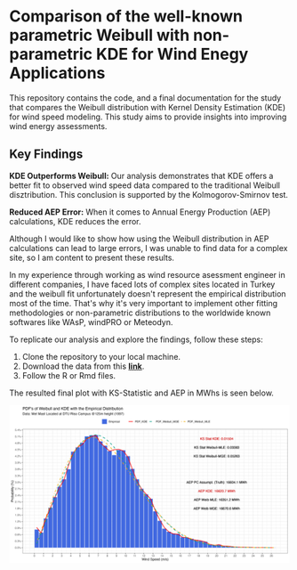 # Comparison of the well-known parametric Weibull with non-parametric KDE for Wind Enegy Applications

This repository contains the code, and a final documentation for the study that compares the Weibull distribution with Kernel Density Estimation (KDE) for wind speed modeling. This study aims to provide insights into improving wind energy assessments.

## Key Findings

**KDE Outperforms Weibull:** Our analysis demonstrates that KDE offers a better fit to observed wind speed data compared to the traditional Weibull disztribution. This conclusion is supported by the Kolmogorov-Smirnov test.

**Reduced AEP Error:** When it comes to Annual Energy Production (AEP) calculations, KDE reduces the error.

Although I would like to show how using the Weibull distribution in AEP calculations can lead to large errors, I was unable to find data for a complex site, so I am content to present these results.

In my experience through working as wind resource asessment engineer in different companies, I have faced lots of complex sites located in Turkey and the weibull fit unfortunately doesn't represent the empirical distribution most of the time. That's why it's very important to implement other fitting methodologies or non-parametric distributions to the worldwide known softwares like WAsP, windPRO or Meteodyn.

To replicate our analysis and explore the findings, follow these steps:

1. Clone the repository to your local machine.
2. Download the data from this **[link](https://gitlab.windenergy.dtu.dk/fair-data/winddata-revamp/winddata-documentation/-/blob/master/risoe_m.md)**.
3. Follow the R or Rmd files.

The resulted final plot with KS-Statistic and AEP in MWhs is seen below.

![](final_plot.jpeg)

